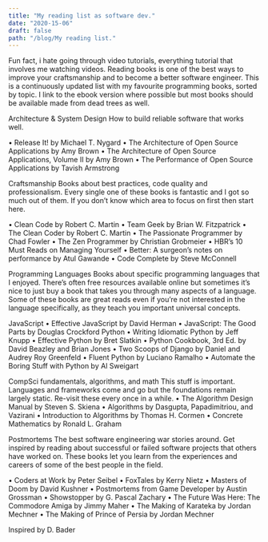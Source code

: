 ```yaml
---
title: "My reading list as software dev."
date: "2020-15-06"
draft: false
path: "/blog/My reading list."
---
```


Fun fact, i hate going through video tutorials, everything tutorial that involves me watching videos.
Reading books is one of the best ways to improve your craftsmanship and to become a better software engineer. This is a continuously updated list with my favourite programming books, sorted by topic. I link to the ebook version where possible but most books should be available made from dead trees as well.

Architecture & System Design
How to build reliable software that works well.

   •	Release It! by Michael T. Nygard
   •	The Architecture of Open Source Applications by Amy Brown
   •	The Architecture of Open Source Applications, Volume II by Amy Brown
   •	The Performance of Open Source Applications by Tavish Armstrong

Craftsmanship
Books about best practices, code quality and professionalism. Every single one of these books is fantastic and I got so much out of them. If you don’t know which area to focus on first then start here.

   •	Clean Code by Robert C. Martin
   •	Team Geek by Brian W. Fitzpatrick
   •	The Clean Coder by Robert C. Martin
   •	The Passionate Programmer by Chad Fowler
   •	The Zen Programmer by Christian Grobmeier
   •	HBR’s 10 Must Reads on Managing Yourself
   •	Better: A surgeon’s notes on performance by Atul Gawande
   •	Code Complete by Steve McConnell

Programming Languages
Books about specific programming languages that I enjoyed. There’s often free resources available online but sometimes it’s nice to just buy a book that takes you through many aspects of a language. Some of these books are great reads even if you’re not interested in the language specifically, as they teach you important universal concepts.

   JavaScript
   • Effective JavaScript by David Herman
   •	JavaScript: The Good Parts by Douglas Crockford
   Python
   •	Writing Idiomatic Python by Jeff Knupp
   •	Effective Python by Bret Slatkin
   •	Python Cookbook, 3rd Ed. by David Beazley and Brian Jones
   •	Two Scoops of Django by Daniel and Audrey Roy Greenfeld
   •	Fluent Python by Luciano Ramalho
   •	Automate the Boring Stuff with Python by Al Sweigart

CompSci fundamentals, algorithms, and math
This stuff is important. Languages and frameworks come and go but the foundations remain largely static. Re-visit these every once in a while.
   •	The Algorithm Design Manual by Steven S. Skiena
   •	Algorithms by Dasgupta, Papadimitriou, and Vazirani
   •	Introduction to Algorithms by Thomas H. Cormen
   •	Concrete Mathematics by Ronald L. Graham
   

Postmortems
The best software engineering war stories around. Get inspired by reading about successful or failed software projects that others have worked on. These books let you learn from the experiences and careers of some of the best people in the field.

   •	Coders at Work by Peter Seibel
   •	FoxTales by Kerry Nietz
   •	Masters of Doom by David Kushner
   •	Postmortems from Game Developer by Austin Grossman
   •	Showstopper by G. Pascal Zachary
   •	The Future Was Here: The Commodore Amiga by Jimmy Maher
   •	The Making of Karateka by Jordan Mechner
   •	The Making of Prince of Persia by Jordan Mechner

Inspired by D. Bader